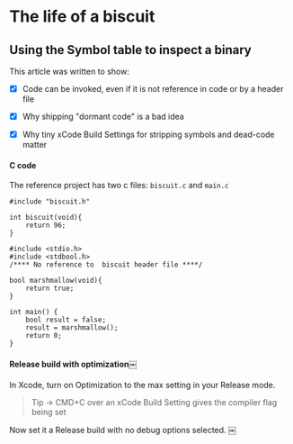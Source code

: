 # The life of a biscuit
## Using the Symbol table to inspect a binary  
This article was written to show:
- [x] Code can be invoked, even if it is not reference in code or by a header file
- [x] Why shipping "dormant code" is a bad idea
- [x] Why tiny xCode Build Settings for stripping symbols and dead-code matter


#### C code
The reference project has two c files: `biscuit.c` and `main.c`
```
#include "biscuit.h"

int biscuit(void){
    return 96;
}
```
```
#include <stdio.h>
#include <stdbool.h>
/**** No reference to  biscuit header file ****/

bool marshmallow(void){
    return true;
}

int main() {
    bool result = false;
    result = marshmallow();
    return 0;
}
```

#### Release build with optimization￼

In Xcode, turn on Optimization to the max setting in your Release mode.

> Tip ->   CMD+C over an xCode Build Setting gives the compiler flag being set

Now set it a Release build with no debug options selected.
￼
